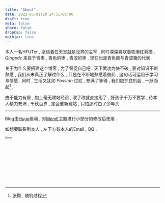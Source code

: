 ```yaml
---
title: "About"
date: 2022-05-01T20:24:51+08:00
draft: true
meta: false
share: false
dropCap: false
mathjax: true
---
```


本人一名HFUTer , 坚信着任天堂就是世界的主宰 , 同时深深喜欢着牧濑红莉栖 . $Qingsdz$ 来自于青枣 , 青色的枣 , 青涩的枣 , 现在也是青色棗与青涩棗的代表 .

关于为什么要搭建这个博客 , 为了督促自己吧 . 天下武功为快不破 , 要对知识不断熟悉 , 我们从未真正了解过什么 , 只是在不断地熟悉着彼此 , 这句话可运用于学习与情感 . 同时 , 生活又犹如 $Possion$ 过程 , 充满了等待 , 我们应抓住机会 , 一跃而起[^学习] .


由于能力有限 , 加上毫无建站经验 , 改了改就直接用了 , 好孩子千万不要学 , 待本人精力充沛 , 千秋百岁 , 定会重新建站 , 只怕那时白了少年头 . 



---
Blog由[Hugo](https://gohugo.io/)驱动 , 对[MemE](https://github.com/reuixiy/hugo-theme-meme)主题进行小部分的修改后使用 .

如想要联系到本人 , 左下方有本人的Email , QQ .

<img src="/images/muli.png" alt="muli" style="zoom:50%;" align="left"/>




<br/><br/><br/><br/><br/><br/><br/><br/><br/>





[^学习]: 张颢 , 随机过程
